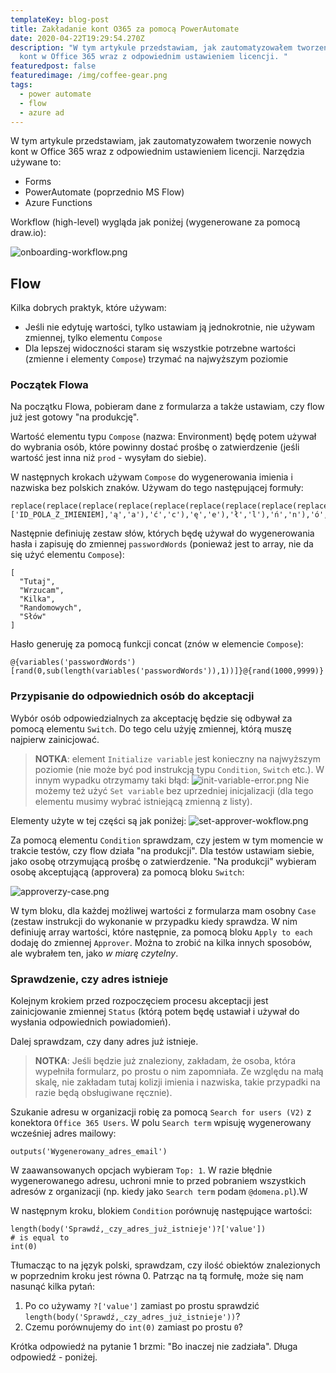 ```yaml
---
templateKey: blog-post
title: Zakładanie kont O365 za pomocą PowerAutomate
date: 2020-04-22T19:29:54.270Z
description: "W tym artykule przedstawiam, jak zautomatyzowałem tworzenie nowych
  kont w Office 365 wraz z odpowiednim ustawieniem licencji. "
featuredpost: false
featuredimage: /img/coffee-gear.png
tags:
  - power automate
  - flow
  - azure ad
---
```

W tym artykule przedstawiam, jak zautomatyzowałem tworzenie nowych kont w Office 365 wraz z odpowiednim ustawieniem licencji. Narzędzia używane to: 
* Forms
* PowerAutomate (poprzednio MS Flow) 
* Azure Functions 

Workflow (high-level) wygląda jak poniżej (wygenerowane za pomocą draw.io):

![onboarding-workflow.png]({{site.baseurl}}/images/posts/onboardingpl/onboarding-workflow.png)

## Flow

Kilka dobrych praktyk, które używam: 

* Jeśli nie edytuję wartości, tylko ustawiam ją jednokrotnie, nie używam zmiennej, tylko elementu `Compose` 
* Dla lepszej widoczności staram się wszystkie potrzebne wartości (zmienne i elementy `Compose`) trzymać na najwyższym poziomie 

### Początek Flowa
Na początku Flowa, pobieram dane z formularza a także ustawiam, czy flow już jest gotowy "na produkcję".

Wartość elementu typu `Compose` (nazwa: Environment) będę potem używał do wybrania osób, które powinny dostać prośbę o zatwierdzenie (jeśli wartość jest inna niż `prod` - wysyłam do siebie).

W następnych krokach używam `Compose` do wygenerowania imienia i nazwiska bez polskich znaków. Używam do tego następującej formuły: 

``` 
replace(replace(replace(replace(replace(replace(replace(replace(replace(replace(replace(replace(replace(replace(replace(replace(replace(replace(body('Pobierz_dane_z_odpowiedzi')?['ID_POLA_Z_IMIENIEM],'ą','a'),'ć','c'),'ę','e'),'ł','l'),'ń','n'),'ó','o'),'ś','s'),'ż','z'),'ź','z'),'Ą','A'),'Ć','C'),'Ę','E'),'Ł','L'),'Ń','N'),'Ó','O'),'Ś','S'),'Ż','Z'),'Ź','Z') 
``` 
Następnie definiuję zestaw słów, których będę używał do wygenerowania hasła i zapisuję do zmiennej `passwordWords` (ponieważ jest to array, nie da się użyć elementu `Compose`):

```
[
  "Tutaj",
  "Wrzucam",
  "Kilka",
  "Randomowych",
  "Słów"
]
``` 
Hasło generuję za pomocą funkcji concat (znów w elemencie `Compose`):
``` 
@{variables('passwordWords')[rand(0,sub(length(variables('passwordWords')),1))]}@{rand(1000,9999)}
```

### Przypisanie do odpowiednich osób do akceptacji

Wybór osób odpowiedzialnych za akceptację będzie się odbywał za pomocą elementu `Switch`. Do tego celu użyję zmiennej, którą muszę najpierw zainicjować.

> **NOTKA**: element `Initialize variable` jest konieczny na najwyższym poziomie (nie może być pod instrukcją typu `Condition`, `Switch` etc.). W innym wypadku otrzymamy taki błąd:
> ![init-variable-error.png]({{site.baseurl}}/images/posts/onboardingpl/init-variable-error.png)
> Nie możemy też użyć `Set variable` bez uprzedniej inicjalizacji (dla tego elementu musimy wybrać istniejącą zmienną z listy).

Elementy użyte w tej części są jak poniżej:
![set-approver-wokflow.png]({{site.baseurl}}/images/posts/onboardingpl/set-approver-wokflow.png)

Za pomocą elementu `Condition` sprawdzam, czy jestem w tym momencie w trakcie testów, czy flow działa "na produkcji". Dla testów ustawiam siebie, jako osobę otrzymującą prośbę o zatwierdzenie. "Na produkcji" wybieram osobę akceptującą (approvera) za pomocą bloku `Switch`:

![approverzy-case.png]({{site.baseurl}}/images/posts/onboardingpl/approverzy-case.png)

W tym bloku, dla każdej możliwej wartości z formularza mam osobny `Case` (zestaw instrukcji do wykonanie w przypadku kiedy sprawdza. W nim definiuję array wartości, które następnie, za pomocą bloku `Apply to each` dodaję do zmiennej `Approver`. Można to zrobić na kilka innych sposobów, ale wybrałem ten, jako *w miarę czytelny*.

### Sprawdzenie, czy adres istnieje

Kolejnym krokiem przed rozpoczęciem procesu akceptacji jest zainicjowanie zmiennej `Status` (którą potem będę ustawiał i używał do wysłania odpowiednich powiadomień).

Dalej sprawdzam, czy dany adres już istnieje.

> **NOTKA**: Jeśli będzie już znaleziony, zakładam, że osoba, która wypełniła formularz, po prostu o nim zapomniała. Ze względu na małą skalę, nie zakładam tutaj kolizji imienia i nazwiska, takie przypadki na razie będą obsługiwane ręcznie).

Szukanie adresu w organizacji robię za pomocą `Search for users (V2)` z konektora `Office 365 Users`. W polu `Search term` wpisuję wygenerowany wcześniej adres mailowy:

```
outputs('Wygenerowany_adres_email')
```
W zaawansowanych opcjach wybieram `Top: 1`. W razie błędnie wygenerowanego adresu, uchroni mnie to przed pobraniem wszystkich adresów z organizacji (np. kiedy jako `Search term` podam `@domena.pl`).W

W następnym kroku, blokiem `Condition` porównuję następujące wartości:

```
length(body('Sprawdź,_czy_adres_już_istnieje')?['value'])
# is equal to
int(0)
```
Tłumacząc to na język polski, sprawdzam, czy ilość obiektów znalezionych w poprzednim kroku jest równa 0. Patrząc na tą formułę, może się nam nasunąć kilka pytań:
1. Po co używamy `?['value']` zamiast po prostu sprawdzić `length(body('Sprawdź,_czy_adres_już_istnieje'))`?
2. Czemu porównujemy do `int(0)` zamiast po prostu `0`?

Krótka odpowiedź na pytanie 1 brzmi: "Bo inaczej nie zadziała". Długa odpowiedź - poniżej.
